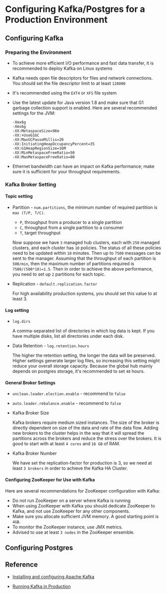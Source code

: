 # Configuring Kafka/Postgres for a Production Environment

## Configuring Kafka

### Preparing the Environment

  - To achieve more efficient I/O performance and fast data transfer, it is recommended to deploy Kafka on Linux systems

  - Kafka needs open file descriptors for files and network connections. You should set the file descriptor limit to at least `128000`

  - It's recommended using the `EXT4` or `XFS` file system

  - Use the latest update for Java version 1.8 and make sure that G1 garbage collection support is enabled.
    Here are several recommended settings for the JVM:
    ```
    -Xmx6g
    -Xms6g
    -XX:MetaspaceSize=96m
    -XX:+UseG1GC
    -XX:MaxGCPauseMillis=20
    -XX:InitiatingHeapOccupancyPercent=35
    -XX:G1HeapRegionSize=16M
    -XX:MinMetaspaceFreeRatio=50
    -XX:MaxMetaspaceFreeRatio=80
    ```

  - Ethernet bandwidth can have an impact on Kafka performance; make sure it is sufficient for your throughput requirements.

### Kafka Broker Setting

#### Topic setting

- Partition - `num.partitions`, the minimum number of required partition is `max (T/P, T/C)`. 

  - `P`, throughput from a producer to a single partition
  - `C`, throughput from a single partition to a consumer
  - `T`, target throughput

  Now suppose we have `3` managed hub clusters, each with `250` managed clusters, and each cluster has `10` policies. The status of all these policies need to be updated within `10` minutes. Then up to `7500` messages can be sent to the manager. Assuming that the throughput of each partition is `500/min`, then the maximum number of partitions required is `7500/(500*10)=1.5`. Then in order to achieve the above performance, you need to set up `2` partitions for each topic.

- Replication - `default.replication.factor`

  For high availability production systems, you should set this value to at least 3.

#### Log setting

- `log.dirs` 

  A comma-separated list of directories in which log data is kept. If you have multiple disks, list all directories under each disk.
  
- Data Retention - `log.retention.hours`

  The higher the retention setting, the longer the data will be preserved. Higher settings generate larger log files, so increasing this setting might reduce your overall storage capacity. Because the global hub mainly depends on postgres storage, it's recommended to set `48` hours.

#### General Broker Settings

- `unclean.leader.election.enable` - recommend to `false`

- `auto.leader.rebalance.enable` - recommend to `false`

- Kafka Broker Size

  Kafka brokers require medium sized instances. The size of the broker is directly dependent on size of the data and rate of the data flow. Adding new brokers to the cluster helps in the way that it will spread the partitions across the brokers and reduce the stress over the brokers. It is good to start with at least `4 cores` and `16 GB` of RAM.

- Kafka Broker Number

  We have set the replication-factor for production is 3, so we need at least `3 brokers` in order to achieve the Kafka HA Cluster.

#### Configuring ZooKeeper for Use with Kafka

Here are several recommendations for ZooKeeper configuration with Kafka:

- Do not run ZooKeeper on a server where Kafka is running
- When using ZooKeeper with Kafka you should dedicate ZooKeeper to Kafka, and not use ZooKeeper for any other components.
- Make sure you allocate sufficient JVM memory. A good starting point is `4GB`.
- To monitor the ZooKeeper instance, use JMX metrics.
- Advised to use at least `3 nodes` in the ZooKeeper ensemble.

## Configuring Postgres


## Reference

- [Installing and configuring Apache Kafka](https://docs.cloudera.com/HDPDocuments/HDP3/HDP-3.1.5/installing-configuring-kafka/content/configuring_kafka_for_a_production_environment.html)

- [Running Kafka in Production](https://docs.confluent.io/platform/current/kafka/deployment.html)



